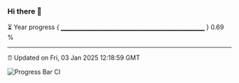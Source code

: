 ### Hi there 👋

⏳ Year progress { ▁▁▁▁▁▁▁▁▁▁▁▁▁▁▁▁▁▁▁▁▁▁▁▁▁▁▁▁▁▁ } 0.69 %

---

⏰ Updated on Fri, 03 Jan 2025 12:18:59 GMT

![Progress Bar CI](https://github.com/Shyam-Makwana/GitHub-Actions-Demo/workflows/Progress%20Bar%20CI/badge.svg)
